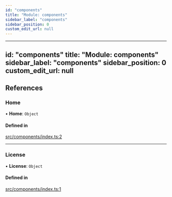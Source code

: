 ```yaml
---
id: "components"
title: "Module: components"
sidebar_label: "components"
sidebar_position: 0
custom_edit_url: null
---
```


---
id: "components"
title: "Module: components"
sidebar_label: "components"
sidebar_position: 0
custom_edit_url: null
---

## References

### Home

• **Home**: `Object`

#### Defined in

[src/components/index.ts:2](https://github.com/nodoambiental/workshop/blob/6c28fad/src/components/index.ts#L2)

___

### License

• **License**: `Object`

#### Defined in

[src/components/index.ts:1](https://github.com/nodoambiental/workshop/blob/6c28fad/src/components/index.ts#L1)
